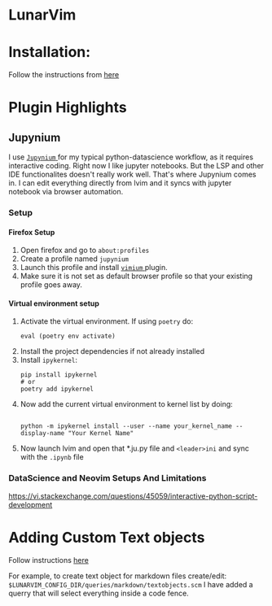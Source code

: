 # LunarVim

# Installation: 
Follow the instructions from [here](https://www.lunarvim.org/docs/installation)

# Plugin Highlights

## Jupynium
I use [ `Jupynium` ](https://github.com/kiyoon/jupynium.nvim) for my typical python-datascience workflow, as it requires
interactive coding. Right now I like jupyter notebooks. But the LSP and other
IDE functionalites doesn't really work well. That's where Jupynium comes in. I can edit everything
directly from lvim and it syncs with jupyter notebook via browser automation.

### Setup
#### Firefox Setup
1. Open firefox and go to `about:profiles`
2. Create a profile named `jupynium`
3. Launch this profile and install [ `vimium` ](https://addons.mozilla.org/en-US/firefox/addon/vimium-ff/) plugin.
4. Make sure it is not set as default browser profile so that your existing profile goes away.

#### Virtual environment setup
1. Activate the virtual environment. If using `poetry` do:
    ```fish
    eval (poetry env activate)
   ```
2. Install the project dependencies if not already installed
3. Install `ipykernel`:
    ```fish
    pip install ipykernel
    # or
    poetry add ipykernel
    ```
5. Now add the current virtual environment to kernel list by doing:
    ```fish

    python -m ipykernel install --user --name your_kernel_name --display-name "Your Kernel Name"
    ```
6. Now launch lvim and open that *.ju.py file and `<leader>ini` and sync with the `.ipynb` file

### DataScience and Neovim Setups And Limitations
https://vi.stackexchange.com/questions/45059/interactive-python-script-development


# Adding Custom Text objects
Follow instructions [here](https://github.com/nvim-treesitter/nvim-treesitter?tab=readme-ov-file#adding-queries)

For example, to create text object for markdown files create/edit:  `$LUNARVIM_CONFIG_DIR/queries/markdown/textobjects.scm`
I have added a querry that will select everything inside a code fence.
